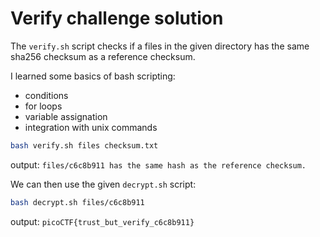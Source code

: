 # Verify challenge solution

The `verify.sh` script checks if a files in the given directory has the same sha256 checksum as a reference checksum.

I learned some basics of bash scripting:
- conditions
- for loops
- variable assignation
- integration with unix commands

```bash
bash verify.sh files checksum.txt 
```
output: `files/c6c8b911 has the same hash as the reference checksum.`

We can then use the given `decrypt.sh` script:
```bash
bash decrypt.sh files/c6c8b911 
```

output: `picoCTF{trust_but_verify_c6c8b911}`

